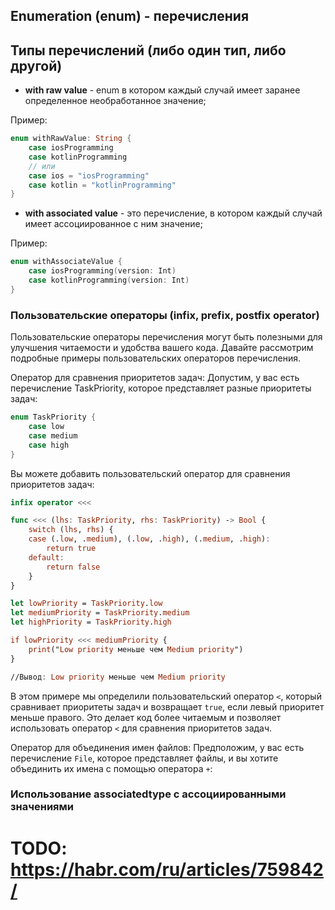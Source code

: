 ## Enumeration (enum) - перечисления

## Типы перечислений (либо один тип, либо другой)

* **with raw value** - enum в котором каждый случай имеет заранее определенное необработанное значение;

Пример: 
```swift
enum withRawValue: String {
    case iosProgramming
    case kotlinProgramming
    // или
    case ios = "iosProgramming"
    case kotlin = "kotlinProgramming"
}
```

* **with associated value** - это перечисление, в котором каждый случай имеет ассоциированное с ним значение;

Пример: 
```swift
enum withAssociateValue {
    case iosProgramming(version: Int)
    case kotlinProgramming(version: Int)
}
```

### Пользовательские операторы (infix, prefix, postfix operator)

Пользовательские операторы перечисления могут быть полезными для улучшения читаемости и удобства вашего кода. Давайте рассмотрим подробные примеры пользовательских операторов перечисления.

Оператор для сравнения приоритетов задач:
Допустим, у вас есть перечисление TaskPriority, которое представляет разные приоритеты задач:

```swift
enum TaskPriority {
    case low
    case medium
    case high
}
```

Вы можете добавить пользовательский оператор для сравнения приоритетов задач:

```swift
infix operator <<<

func <<< (lhs: TaskPriority, rhs: TaskPriority) -> Bool {
    switch (lhs, rhs) {
    case (.low, .medium), (.low, .high), (.medium, .high):
        return true
    default:
        return false
    }
}

let lowPriority = TaskPriority.low
let mediumPriority = TaskPriority.medium
let highPriority = TaskPriority.high

if lowPriority <<< mediumPriority {
    print("Low priority меньше чем Medium priority")
}

//Вывод: Low priority меньше чем Medium priority
```

В этом примере мы определили пользовательский оператор `<`, который сравнивает приоритеты задач и возвращает `true`, если левый приоритет меньше правого. Это делает код более читаемым и позволяет использовать оператор `<` для сравнения приоритетов задач.

Оператор для объединения имен файлов:
Предположим, у вас есть перечисление `File`, которое представляет файлы, и вы хотите объединить их имена с помощью оператора `+`:


### Использование associatedtype с ассоциированными значениями


# TODO: https://habr.com/ru/articles/759842/














